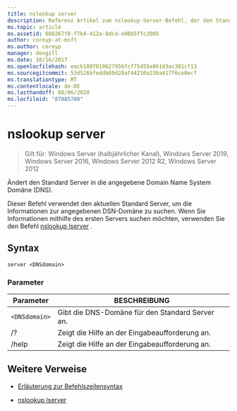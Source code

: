 ```yaml
---
title: nslookup server
description: Referenz Artikel zum nslookup-Server-Befehl, der den Standard Server in die angegebene Domain Name System Domäne (DNS) ändert.
ms.topic: article
ms.assetid: 608267f8-f7b4-412a-8dcd-e08b5ffc2085
author: coreyp-at-msft
ms.author: coreyp
manager: dongill
ms.date: 10/16/2017
ms.openlocfilehash: eacb1807810627956fcf75455e861d3ac381cf13
ms.sourcegitcommit: 53d526bfeddb89d28af44210a23ba417f6ce0ecf
ms.translationtype: MT
ms.contentlocale: de-DE
ms.lasthandoff: 08/06/2020
ms.locfileid: "87885780"
---
```

# <a name="nslookup-server"></a>nslookup server

> Gilt für: Windows Server (halbjährlicher Kanal), Windows Server 2019, Windows Server 2016, Windows Server 2012 R2, Windows Server 2012

Ändert den Standard Server in die angegebene Domain Name System Domäne (DNS).

Dieser Befehl verwendet den aktuellen Standard Server, um die Informationen zur angegebenen DSN-Domäne zu suchen. Wenn Sie Informationen mithilfe des ersten Servers suchen möchten, verwenden Sie den Befehl [nslookup lserver](nslookup-lserver.md) .

## <a name="syntax"></a>Syntax

```
server <DNSdomain>
```

### <a name="parameters"></a>Parameter

| Parameter | BESCHREIBUNG |
| --------- | ----------- |
| `<DNSdomain>` | Gibt die DNS-Domäne für den Standard Server an. |
| /? | Zeigt die Hilfe an der Eingabeaufforderung an. |
| /help | Zeigt die Hilfe an der Eingabeaufforderung an. |

## <a name="additional-references"></a>Weitere Verweise

- [Erläuterung zur Befehlszeilensyntax](command-line-syntax-key.md)

- [nslookup lserver](nslookup-lserver.md)
